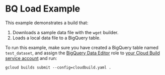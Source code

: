 # BQ Load Example

This example demonstrates a build that:

1.  Downloads a sample data file with the `wget` builder.
2.  Loads a local data file to a BigQuery table.

To run this example, make sure you have created a BigQuery table named
`test_dataset`, and assign the [BigQuery Data
Editor](https://cloud.google.com/bigquery/docs/access-control#permissions_and_roles)
role to [your Cloud Build service
account](https://cloud.google.com/cloud-build/docs/securing-builds/set-service-account-permissions)
and run:
```
gcloud builds submit --config=cloudbuild.yaml .
```
